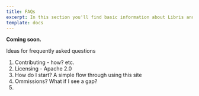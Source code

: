 ```yaml
---
title: FAQs
excerpt: In this section you'll find basic information about Libris and how to use it.
template: docs
---
```


**Coming soon.**

Ideas for frequently asked questions

1. Contributing - how? etc.
2. Licensing - Apache 2.0
3. How do I start?  A simple flow through using this site
4. Ommissions? What if I see a gap?
5. 
